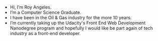 - Hi, I’m Roy Angeles.
- I’m a Computer Science Graduate.
- I have been in the Oil & Gas industry for the more 10 years.
- I’m currently taking up the Udacity's Front End Web Development Nanodegree program 
  and hopefully I would like be part again of tech industry as a front-end developer.


<!---
Roy-Angeles/Roy-Angeles is a ✨ special ✨ repository because its `README.md` (this file) appears on your GitHub profile.
You can click the Preview link to take a look at your changes.
--->

